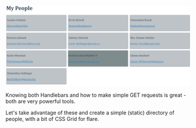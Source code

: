 

![.guides/img/my-ppl-hbars-apis-ex](./my-ppl-hbars-apis-ex.PNG)
  

Knowing both Handlebars and how to make simple GET requests is great - both are very powerful tools.

  

Let's take advantage of these and create a simple (static) directory of people, with a bit of CSS Grid for flare.
